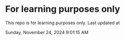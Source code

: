 # For learning purposes only
This repo is for learning purposes only.
Last updated at

Sunday, November 24, 2024 9:01:15 AM

